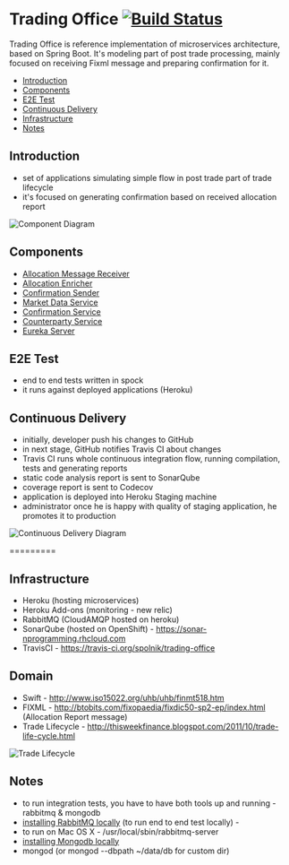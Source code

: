 # Trading Office [![Build Status](https://travis-ci.org/spolnik/trading-office.svg?branch=master)](https://travis-ci.org/spolnik/trading-office)

Trading Office is reference implementation of microservices architecture, based on Spring Boot. It's modeling part of post trade processing, mainly focused on receiving Fixml message and preparing confirmation for it.

- [Introduction](#introduction)
- [Components](#components)
- [E2E Test](#e2e-test)
- [Continuous Delivery](#continuous-delivery)
- [Infrastructure](#infrastructure)
- [Notes](#notes)

## Introduction

- set of applications simulating simple flow in post trade part of trade lifecycle
- it's focused on generating confirmation based on received allocation report

![Component Diagram](https://raw.githubusercontent.com/spolnik/trading-office/master/design/component_diagram.png)

## Components
- [Allocation Message Receiver](https://github.com/spolnik/trading-office-allocation-message-receiver)
- [Allocation Enricher](https://github.com/spolnik/trading-office-allocation-enricher)
- [Confirmation Sender](https://github.com/spolnik/trading-office-confirmation-sender)
- [Market Data Service](https://github.com/spolnik/trading-office-market-data-service)
- [Confirmation Service](https://github.com/spolnik/trading-office-confirmation-service)
- [Counterparty Service](https://github.com/spolnik/trading-office-counterparty-service)
- [Eureka Server](https://github.com/spolnik/trading-office-eureka-server)

## E2E Test
- end to end tests written in spock
- it runs against deployed applications (Heroku)

## Continuous Delivery

- initially, developer push his changes to GitHub
- in next stage, GitHub notifies Travis CI about changes
- Travis CI runs whole continuous integration flow, running compilation, tests and generating reports
- static code analysis report is sent to SonarQube
- coverage report is sent to Codecov
- application is deployed into Heroku Staging machine
- administrator once he is happy with quality of staging application, he promotes it to production

![Continuous Delivery Diagram](https://raw.githubusercontent.com/spolnik/trading-office/master/design/continuous_delivery.png)

=========

## Infrastructure
- Heroku (hosting microservices)
- Heroku Add-ons (monitoring - new relic)
- RabbitMQ (CloudAMQP hosted on heroku)
- SonarQube (hosted on OpenShift) - https://sonar-nprogramming.rhcloud.com
- TravisCI - https://travis-ci.org/spolnik/trading-office

## Domain

- Swift - http://www.iso15022.org/uhb/uhb/finmt518.htm
- FIXML - http://btobits.com/fixopaedia/fixdic50-sp2-ep/index.html (Allocation Report message)
- Trade Lifecycle - http://thisweekfinance.blogspot.com/2011/10/trade-life-cycle.html

![Trade Lifecycle](https://raw.githubusercontent.com/spolnik/trading-office/master/design/trade_lifecycle.jpg)

## Notes
- to run integration tests, you have to have both tools up and running - rabbitmq & mongodb
- [installing RabbitMQ locally](https://www.rabbitmq.com/download.html) (to run end to end test locally) - 
- to run on Mac OS X - /usr/local/sbin/rabbitmq-server 
- [installing Mongodb locally](https://docs.mongodb.org/manual/administration/install-community/)
- mongod (or mongod --dbpath ~/data/db for custom dir)
